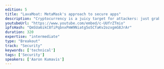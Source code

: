 ```yaml
---
edition: 5
title: "LavaMoat: MetaMask's approach to secure apps"
description: "Cryptocurrency is a juicy target for attackers: just grab the coins and run! As app developers, how can we protect our users? Especially given the new trend of \"supplychain attacks\" where the attackers get into your own app code! LavaMoat is a set of tools to help keep invaders at bay."
youtubeUrl: "https://www.youtube.com/embed/c-UUfrZTmio"
ipfsHash: "QmSUa6ikC8fiPqbnxPmW9Niatg5o5CfaKv2ozxgmG8JrAr"
duration: 320
expertise: "intermediate"
type: "Breakout"
track: "Security"
keywords: ['technical']
tags: ['Security']
speakers: ['Aaron Kumavis']
---
```

